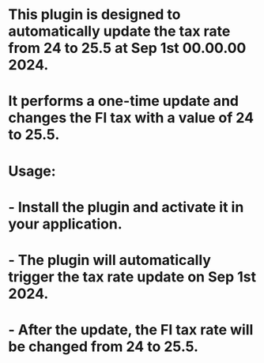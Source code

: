 # This plugin is designed to automatically update the tax rate from 24 to 25.5 at Sep 1st 00.00.00 2024.
# It performs a one-time update and changes the FI tax with a value of 24 to 25.5.
# 
# Usage:
# - Install the plugin and activate it in your application.
# - The plugin will automatically trigger the tax rate update on Sep 1st 2024.
# - After the update, the FI tax rate will be changed from 24 to 25.5.
# 